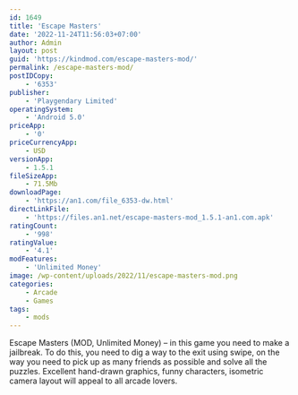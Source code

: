 ```yaml
---
id: 1649
title: 'Escape Masters'
date: '2022-11-24T11:56:03+07:00'
author: Admin
layout: post
guid: 'https://kindmod.com/escape-masters-mod/'
permalink: /escape-masters-mod/
postIDCopy:
    - '6353'
publisher:
    - 'Playgendary Limited'
operatingSystem:
    - 'Android 5.0'
priceApp:
    - '0'
priceCurrencyApp:
    - USD
versionApp:
    - 1.5.1
fileSizeApp:
    - 71.5Mb
downloadPage:
    - 'https://an1.com/file_6353-dw.html'
directLinkFile:
    - 'https://files.an1.net/escape-masters-mod_1.5.1-an1.com.apk'
ratingCount:
    - '998'
ratingValue:
    - '4.1'
modFeatures:
    - 'Unlimited Money'
image: /wp-content/uploads/2022/11/escape-masters-mod.png
categories:
    - Arcade
    - Games
tags:
    - mods
---
```


Escape Masters (MOD, Unlimited Money) – in this game you need to make a jailbreak. To do this, you need to dig a way to the exit using swipe, on the way you need to pick up as many friends as possible and solve all the puzzles. Excellent hand-drawn graphics, funny characters, isometric camera layout will appeal to all arcade lovers.